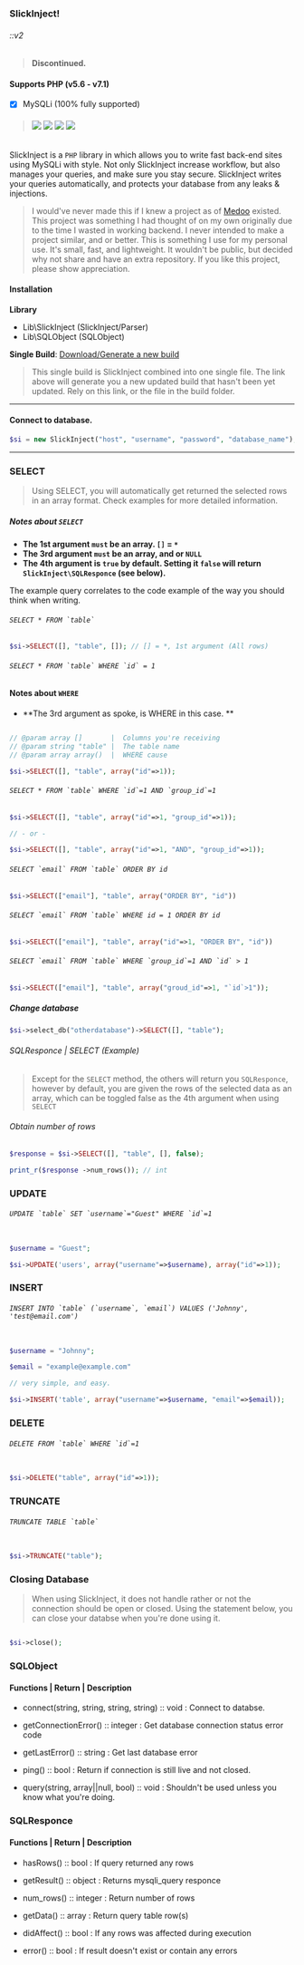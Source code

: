 ### SlickInject!
###### ::v2
> **Discontinued.**

#### Supports PHP (v5.6 - v7.1)
- [x] MySQLi (100% fully supported)

> ###### [![](http://legitsoulja.info/build/SlickInject?status)](#) [![](https://img.shields.io/github/issues/LegitSoulja/SlickInject.svg)](https://github.com/LegitSoulja/SlickInject/issues) [![](https://img.shields.io/github/forks/LegitSoulja/SlickInject.svg)](https://github.com/LegitSoulja/SlickInject/network) [![](https://img.shields.io/github/stars/LegitSoulja/SlickInject.svg)](https://github.com/LegitSoulja/SlickInject/stargazers)

SlickInject is a ```PHP``` library in which allows you to write fast back-end sites using MySQLi with style. Not only SlickInject increase workflow, but also manages your queries, and make sure you stay secure. SlickInject writes your queries automatically, and protects your database from any leaks & injections.

> I would've never made this if I knew a project as of [Medoo](https://medoo.in/) existed. This project was something I had thought of on my own originally due to the time I wasted in working backend. I never intended to make a project similar, and or better. This is something I use for my personal use. It's small, fast, and lightweight. It wouldn't be public, but decided why not share and have an extra repository. If you like this project, please show appreciation.

#### Installation
**Library**

- Lib\SlickInject (SlickInject/Parser)
- Lib\SQLObject (SQLObject)

**Single Build**: [Download/Generate a new build](http://legitsoulja.info/build/SlickInject)

> This single build is SlickInject combined into one single file. The link above will generate you a new updated build that hasn't been yet updated. Rely on this link, or the file in the build folder.

---
#### Connect to database.

```php
$si = new SlickInject("host", "username", "password", "database_name");
```
---
### SELECT

> Using SELECT, you will automatically get returned the selected rows in an array format. Check examples for more detailed information. 

##### Notes about ```SELECT```

- **The 1st argument ```must``` be an array. ```[]``` = ```*```**
- **The 3rd argument ```must``` be an array, and or ```NULL```**
- **The 4th argument is ```true``` by default. Setting it ```false``` will return ```SlickInject\SQLResponce``` (see below).**


The example query correlates to the code example of the way you should think when writing.

###### ```SELECT * FROM `table` ```

```php
$si->SELECT([], "table", []); // [] = *, 1st argument (All rows)
```


###### ```SELECT * FROM `table` WHERE `id` = 1```

#### Notes about ```WHERE```
- **The 3rd argument as spoke, is WHERE in this case. **

```php

// @param array []       |  Columns you're receiving
// @param string "table" |  The table name
// @param array array()  |  WHERE cause

$si->SELECT([], "table", array("id"=>1));
```

###### ```SELECT * FROM `table` WHERE `id`=1 AND `group_id`=1```

```php
$si->SELECT([], "table", array("id"=>1, "group_id"=>1));

// - or - 

$si->SELECT([], "table", array("id"=>1, "AND", "group_id"=>1));
```

###### ```SELECT `email` FROM `table` ORDER BY id```

```php
$si->SELECT(["email"], "table", array("ORDER BY", "id"))
```

###### ```SELECT `email` FROM `table` WHERE id = 1 ORDER BY id```

```php
$si->SELECT(["email"], "table", array("id"=>1, "ORDER BY", "id"))
```



###### ```SELECT `email` FROM `table` WHERE `group_id`=1 AND `id` > 1```

```php
$si->SELECT(["email"], "table", array("groud_id"=>1, "`id`>1"));
```

##### Change database

```php
$si->select_db("otherdatabase")->SELECT([], "table"); 
```

###### SQLResponce | SELECT (Example)

> Except for the ```SELECT``` method, the others will return you ```SQLResponce```, however by default, you are given the rows of the selected data as an array, which can be toggled false as the 4th argument when using ```SELECT```

###### Obtain number of rows

```php
$response = $si->SELECT([], "table", [], false);

print_r($response ->num_rows()); // int
```



### UPDATE

###### ```UPDATE `table` SET `username`="Guest" WHERE `id`=1```

```php

$username = "Guest";

$si->UPDATE('users', array("username"=>$username), array("id"=>1));
```



### INSERT



###### ```INSERT INTO `table` (`username`, `email`) VALUES ('Johnny', 'test@email.com')```

```php

$username = "Johnny";

$email = "example@example.com"

// very simple, and easy.

$si->INSERT('table', array("username"=>$username, "email"=>$email));

```



### DELETE

###### ```DELETE FROM `table` WHERE `id`=1```

```php

$si->DELETE("table", array("id"=>1));

```



### TRUNCATE



###### ```TRUNCATE TABLE `table` ```

```php

$si->TRUNCATE("table");

```



### Closing Database

> When using SlickInject, it does not handle rather or not the connection should be open or closed. Using the statement below, you can close your databse when you're done using it.

```php

$si->close();

```

### SQLObject

#### Functions | Return <T> | Description

- connect(string, string, string, string) :: void : Connect to databse.

- getConnectionError() :: integer : Get database connection status error code

- getLastError() :: string : Get last database error

- ping() :: bool : Return if connection is still live and not closed.

- query(string, array||null, bool) :: void : Shouldn't be used unless you know what you're doing.




### SQLResponce

#### Functions | Return <T> | Description

- hasRows() :: bool : If query returned any rows

- getResult() :: object : Returns mysqli_query responce

- num_rows() :: integer : Return number of rows

- getData() :: array : Return query table row(s)

- didAffect() :: bool : If any rows was affected during execution

- error() :: bool : If result doesn't exist or contain any errors

